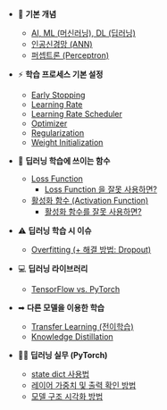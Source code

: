 
* 🌱 **기본 개념**
  * [AI, ML (머신러닝), DL (딥러닝)](딥러닝_기초_AI_ML_DL.md)
  * [인공신경망 (ANN)](딥러닝_기초_인공신경망.md)
  * [퍼셉트론 (Perceptron)](딥러닝_기초_퍼셉트론.md)

* ⚡ **학습 프로세스 기본 설정**
  * [Early Stopping](딥러닝_기초_Early_Stopping.md)
  * [Learning Rate](딥러닝_기초_Learning_Rate.md)
  * [Learning Rate Scheduler](딥러닝_기초_Learning_Rate_Scheduler.md)
  * [Optimizer](딥러닝_기초_Optimizer.md)
  * [Regularization](딥러닝_기초_Regularization.md)
  * [Weight Initialization](딥러닝_기초_Weight_initialization.md)

* 🔮 **딥러닝 학습에 쓰이는 함수**
  * [Loss Function](딥러닝_기초_Loss_function.md)
    * [Loss Function 을 잘못 사용하면?](딥러닝_기초_Loss_Function_Misuse.md)
  * [활성화 함수 (Activation Function)](딥러닝_기초_활성화_함수.md)
    * [활성화 함수를 잘못 사용하면?](딥러닝_기초_활성화_함수_Misuse.md)

* ⚠ **딥러닝 학습 시 이슈**
  * [Overfitting (+ 해결 방법: Dropout)](딥러닝_기초_Overfitting_Dropout.md)

* 💻 **딥러닝 라이브러리**
  * [TensorFlow vs. PyTorch](딥러닝_기초_TensorFlow_vs_PyTorch.md)

* ➡ **다른 모델을 이용한 학습**
  * [Transfer Learning (전이학습)](딥러닝_기초_Transfer_Learning.md)
  * [Knowledge Distillation](딥러닝_기초_Knowledge_Distillation.md)

* 👨‍💻 **딥러닝 실무 (PyTorch)**
  * [state dict 사용법](딥러닝_실무_PyTorch_state_dict_사용법.md)
  * [레이어 가중치 및 출력 확인 방법](딥러닝_실무_PyTorch_레이어_가중치_및_출력_확인.md)
  * [모델 구조 시각화 방법](딥러닝_실무_PyTorch_모델_구조_시각화.md)
